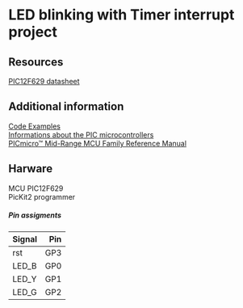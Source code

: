 # LED blinking with Timer interrupt project

## Resources
[PIC12F629 datasheet](https://www.microchip.com/wwwproducts/en/PIC12F629)  

## Additional information
[Code Examples](https://www.microchip.com/doclisting/TechDoc.aspx?type=CodeExamples)  
[Informations about the PIC microcontrollers](https://gputils.sourceforge.io/html-help/index.html)  
[PICmicro™ Mid-Range MCU Family Reference Manual](http://ww1.microchip.com/downloads/en/DeviceDoc/33023a.pdf)  

## Harware 
MCU PIC12F629  
PicKit2 programmer 

##### Pin assigments

| Signal   |      Pin      |
|----------|--------------:|
| rst | GP3 |
| LED_B | GP0 |  
| LED_Y | GP1 |  
| LED_G | GP2 |  
